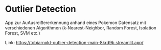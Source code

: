 # Outlier Detection

App zur AuAusreißererkennung anhand eines Pokemon Datensatz mit verschiedenen Algorithmen (k-Nearest-Neighbor, Random Forest, Isolation Forest, SVM etc.)

 Link: https://tobiarnold-outlier-detection-main-8krd9b.streamlit.app/
